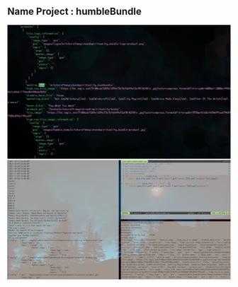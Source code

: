 ## Name Project : humbleBundle
![screenshot1](https://github.com/dopelDev/humbleBundle/blob/master/screenShoots/Screenshot_2021-10-06_03-59-20.png)
![screenshot1](https://github.com/dopelDev/humbleBundle/blob/master/screenShoots/Screenshot_2021-10-16_22-53-23.png)

